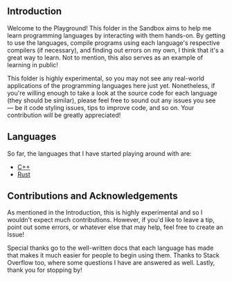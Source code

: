## Introduction

Welcome to the Playground! This folder in the Sandbox aims to help me learn programming languages by interacting with them hands-on. By getting to use the languages, compile programs using each language's respective compilers (if necessary), and finding out errors on my own, I think that it's a great way to learn. Not to mention, this also serves as an example of learning in public!

This folder is highly experimental, so you may not see any real-world applications of the programming languages here just yet. Nonetheless, if you're willing enough to take a look at the source code for each language (they should be similar), please feel free to sound out any issues you see — be it code styling issues, tips to improve code, and so on. Your contribution will be greatly appreciated!

## Languages

So far, the languages that I have started playing around with are:

- [C++](https://github.com/arashnrim/Sandbox/tree/playground/cpp)
- [Rust](https://github.com/arashnrim/Sandbox/tree/playground/rust)

## Contributions and Acknowledgements
As mentioned in the Introduction, this is highly experimental and so I wouldn't expect much contributions. However, if you'd like to leave a tip, point out some errors, or whatever else that may help, feel free to create an Issue!

Special thanks go to the well-written docs that each language has made that makes it much easier for people to begin using them. Thanks to Stack Overflow too, where some questions I have are answered as well. Lastly, thank you for stopping by!